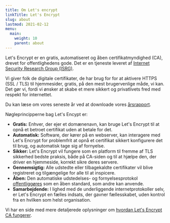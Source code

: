 ```yaml
---
title: Om Let's encrypt
linkTitle: Let's Encrypt
slug: about
lastmod: 2021-02-12
menu:
  main:
    weight: 10
    parent: about
---
```


Let's Encrypt er en gratis, automatiseret og åben certifikatmyndighed (CA), drevet for offentlighedens gode. Det er en tjeneste leveret af [Internet Security Research Group (ISRG)](https://www.abetterinternet.org/).

Vi giver folk de digitale certifikater, de har brug for for at aktivere HTTPS (SSL / TLS) til hjemmesider, gratis, på den mest brugervenlige måde, vi kan. Det gør vi, fordi vi ønsker at skabe et mere sikkert og privatlivets fred med respekt for internettet.

Du kan læse om vores seneste år ved at downloade vores [årsrapport](https://www.abetterinternet.org/annual-reports/).

Nøgleprincipperne bag Let's Encypt er:

* **Gratis:** Enhver, der ejer et domænenavn, kan bruge Let's Encrypt til at opnå et betroet certifikat uden at betale for det.
* **Automatisk:** Software, der kører på en webserver, kan interagere med Let's Encrypt for problemfrit at opnå et certifikat sikkert konfigurere det til brug, og automatisk tage sig af fornyelse.
* **Sikker:** Let's Encrypt vil fungere som en platform til fremme af TLS sikkerhed bedste praksis, både på CA-siden og til at hjælpe den, der driver en hjemmeside, korrekt sikre deres servere.
* **Gennemsigtig:** Alle udstedte eller tilbagekaldte certifikater vil blive registreret og tilgængelige for alle til at inspicere.
* **Åben:** Den automatiske udstedelses- og fornyelsesprotokol [offentliggøres](https://tools.ietf.org/html/rfc8555) som en åben standard, som andre kan anvende.
* **Samarbejdende:** I lighed med de underliggende internetprotokoller selv, er Let's Encrypt en fælles indsats, der gavner fællesskabet, uden kontrol fra en hvilken som helst organisation.

Vi har en side med mere detaljerede oplysninger om [hvordan Let's Encrypt CA fungerer](/how-it-works).
